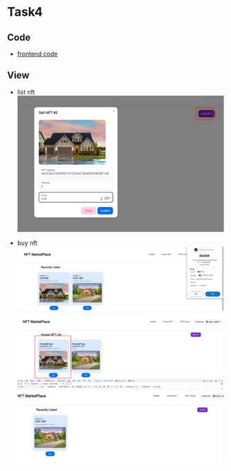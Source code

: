 
# Task4

## Code
- [frontend code](https://github.com/LittleMoreInteresting/nft_market/tree/main/frontend)

## View

- list nft
![alt text](images/list.png)

- buy nft
![alt text](images/buy1.png)
![alt text](images/buy2.png)
![alt text](images/buy3.png)